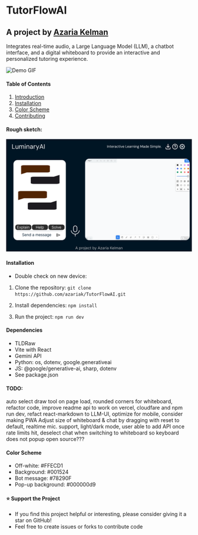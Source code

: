 # TutorFlowAI
## A project by [Azaria Kelman]((mailto:azaria.kelman@mail.utoronto.ca))
Integrates real-time audio, a Large Language Model (LLM), a chatbot interface, and a digital whiteboard to provide an interactive and personalized tutoring experience.

![Demo GIF](src\assets\Demos\TutorFlow-Demo.gif)

#### Table of Contents
1. [Introduction](#TutorFlowAI)
2. [Installation](#installation)
3. [Color Scheme](#color-Scheme)
4. [Contributing](#contributing)

#### Rough sketch:
![Figma](Figma.png)

#### Installation
- Double check on new device:
1. Clone the repository: `git clone https://github.com/azariak/TutorFlowAI.git`

2. Install dependencies: `npm install`

3. Run the project: `npm run dev`

#### Dependencies
- TLDRaw
- Vite with React
- Gemini API
- Python: os, dotenv, google.generativeai
- JS: @google/generative-ai, sharp, dotenv
- See package.json

#### TODO: 
auto select draw tool on page load, rounded corners for whiteboard, refactor code, improve readme
api to work on vercel, cloudfare and npm run dev, refact react-markdown to LLM-UI, optimize for mobile, consider making PWA
Adjust size of whiteboard & chat by dragging with reset to default, realtime mic. support, light/dark mode, user able to add API once rate limits hit, deselect chat when switching to whiteboard so keyboard does not popup
open source???

#### Color Scheme
- Off-white: #FFECD1
- Background: #001524
- Bot message: #78290F
- Pop-up background: #000000d9

#### ⭐ Support the Project
- If you find this project helpful or interesting, please consider giving it a star on GitHub! 
- Feel free to create issues or forks to contribute code
